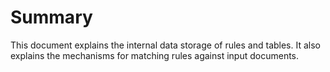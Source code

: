 # Summary

This document explains the internal data storage of rules and
tables. It also explains the mechanisms for matching rules against
input documents.
